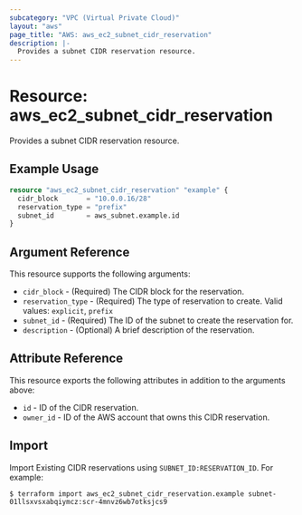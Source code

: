 ```yaml
---
subcategory: "VPC (Virtual Private Cloud)"
layout: "aws"
page_title: "AWS: aws_ec2_subnet_cidr_reservation"
description: |-
  Provides a subnet CIDR reservation resource.
---
```


# Resource: aws_ec2_subnet_cidr_reservation

Provides a subnet CIDR reservation resource.

## Example Usage

```terraform
resource "aws_ec2_subnet_cidr_reservation" "example" {
  cidr_block       = "10.0.0.16/28"
  reservation_type = "prefix"
  subnet_id        = aws_subnet.example.id
}
```

## Argument Reference

This resource supports the following arguments:

* `cidr_block` - (Required) The CIDR block for the reservation.
* `reservation_type` - (Required) The type of reservation to create. Valid values: `explicit`, `prefix`
* `subnet_id` - (Required) The ID of the subnet to create the reservation for.
* `description` - (Optional) A brief description of the reservation.

## Attribute Reference

This resource exports the following attributes in addition to the arguments above:

* `id` - ID of the CIDR reservation.
* `owner_id` - ID of the AWS account that owns this CIDR reservation.

## Import

Import Existing CIDR reservations using `SUBNET_ID:RESERVATION_ID`. For example:

```
$ terraform import aws_ec2_subnet_cidr_reservation.example subnet-01llsxvsxabqiymcz:scr-4mnvz6wb7otksjcs9
```
